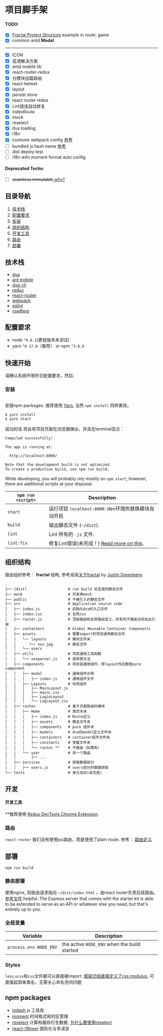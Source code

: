 # 项目脚手架

#### TODO:
- [X] [Fractal Project Structure](https://github.com/davezuko/react-redux-starter-kit/wiki/Fractal-Project-Structure) example in route: game
- [X] common antd <b>Modal</b>
------
- [X] ICON
- [X] 高清解决方案
- [X] antd mobile lib
- [X] react-router-redux
- [X] 分模块加载路由
- [X] react helmet
- [X] layout
- [x] persist store
- [X] react router redux
- [X] Lint错误自动修复
- [X] indexRoute
- [X] mock
- [X] reselect
- [X] dva loading
- [X] i18n
- [X] custome webpack config [参考](https://github.com/sorrycc/roadhog/issues/304)
- [ ] bundled js hash name [参考](https://github.com/packingjs/replace-hash-webpack-plugin)
- [ ] dist deploy test
- [ ] i18n with moment format auto config 

#### Deprecated Techs:
- [ ] <del>seamless immutable</del>[ why?](https://github.com/sorrycc/blog/issues/1) 
## 目录导航
1. [技术栈](#技术栈)
1. [配置要求](#配置要求)
1. [安装](#安装)
1. [组织结构](#组织结构)
1. [开发工具](#开发工具)
1. [路由](#路由)
1. [部署](#部署)

## 技术栈
* [dva](https://github.com/dvajs/dva/blob/master/README_zh-CN.md)
* [ant mobile](https://mobile.ant.design)
* [dva-cli](https://github.com/dvajs/dva-cli)
* [redux](https://github.com/rackt/redux)
* [react-router](https://github.com/rackt/react-router)
* [webpack](https://github.com/webpack/webpack)
* [eslint](http://eslint.org)
* [roadhog](https://github.com/sorrycc/roadhog)

## 配置要求
* node `^6.8.1`(更低版本未测试)
* yarn `^0.17.0`（推荐） or npm `^3.0.0`

## 快速开始

请确认系统环境符合配置要求，然后:

### 安装

```bash
```

安装npm packages. 推荐使用 [Yarn](https://yarnpkg.com/),  当然 `npm install` 同样奏效。 

```bash
$ yarn install    
$ yarn start      
```
成功的话 将会有项目页面在浏览器弹出，并且在terminal显示：

``` bash
Compiled successfully!

The app is running at:

  http://localhost:8000/

Note that the development build is not optimized.
To create a production build, use npm run build.
```

While developing, you will probably rely mostly on `npm start`; however, there are additional scripts at your disposal:

|`npm run <script>`|Description|
|------------------|-----------|
|`start`|运行项目 `localhost:8000`. dev环境热替换模块自动开启|
|`build`|输出静态文件 (`~/dist`).|
|`lint`|Lint 所有的 `.js` 文件.|
|`lint:fix`|修复Lint错误(未完成！) [Read more on this](http://eslint.org/docs/user-guide/command-line-interface.html#fix).| 

## 组织结构

路由组织参考：
 **fractal** 结构, 参考阅读[关于fractal](https://github.com/davezuko/react-redux-starter-kit/wiki/Fractal-Project-Structure) by [Justin Greenberg](https://github.com/justingreenberg).

```
.
├── (dist)                   # run build 后生成的静态文件 
├── mock                     # 开发用mock
├── public                   # 不被引入的静态文件
├── src                      # Application source code
│   ├── index.js             # 初始化dva的入口文件
│   ├── index.css            # 全局css
│   ├── router.js            # 顶级路由和全局路由定义，所有的子路由也将在此引用
│   ├── containers           # Global Reusable Container Components
│   ├── assets               # 需要import的项目通用静态文件
│   │   └── layouts          # 模块文件夹
│   │      └── xxx.jpg       # 静态文件
│   │   └── users          
│   ├── utils                # 项目通用工具函数
│   │   └── xxxparser.js     # 某转换方法
│   ├── components           # 项目级通用组件，除layout外应都是pure component
│   │   ├── modal            # 通用组件示例 
│   │   │   ├── index.js     # 通用组件文件
│   │   ├── Layouts          # 布局组件
│   │   │   ├── MainLayout.js 
│   │   │   ├── mainL.css    
│   │   │   ├── LoginLayout  
│   │   │   └── LogLayout.css
│   ├── routes               # 基于页面路由的模块
│   │   ├── Home             # 首页木块
│   │   │   ├── index.js     # Route定义
│   │   │   ├── assets       # 静态文件夹
│   │   │   ├── components   # pure 组件夹
│   │   │   ├── models       # dva的model定义文件夹
│   │   │   ├── containers   # container组件文件夹
│   │   │   ├── constants    # 常量文件夹
│   │   │   └── routes **    # 子路由（如果有）
│   │   └── user             # 另一个路由
│   │       ├── ...
│   ├── services             # 获取数据部分
│   │   ├── users.js         # users部分的数据获取
└── tests                    # 单元测试(未完成)
```

## 开发

#### 开发工具

**推荐使用 [Redux DevTools Chrome Extension](https://chrome.google.com/webstore/detail/redux-devtools/lmhkpmbekcpmknklioeibfkpmmfibljd).

### 路由
`react-router` 我们没有使用jsx路由，而是使用了plain route. 参考： [路由定义](https://github.com/ReactTraining/react-router/blob/v3/docs/API.md#plainroute)


## 部署
`npm run build`

### 静态部署
使用nginx, 将路由请求指向 `~/dist/index.html` ，由react router负责后续路由。 [参考文件](https://github.com/reactjs/react-router/blob/master/docs/guides/Histories.md#configuring-your-server) helpful. The Express server that comes with the starter kit is able to be extended to serve as an API or whatever else you need, but that's entirely up to you.

### 全局变量

|Variable|Description|
|---|---|
|`process.env.NODE_ENV`|the active `NODE_ENV` when the build started|

### Styles

`less`,`scss`和`css`文件都可以直接被import.
[框架已经直接定义了css modulus](https://github.com/dvajs/dva-knowledgemap#理解-css-modules), 可直接起简单类名，无需关心命名空间问题

## npm packages
* [lodash](https://lodash.com/docs/4.17.4) js 工具库
* [moment](http://momentjs.cn/docs/) 时间格式和时区管理
* [reselect](https://github.com/reactjs/reselect) 计算和缓存衍生数据, [为什么要使用reselect](http://cn.redux.js.org/docs/recipes/ComputingDerivedData.html)
* [react-i18next](https://react.i18next.com/getting-started.html) 国际化与多语言



